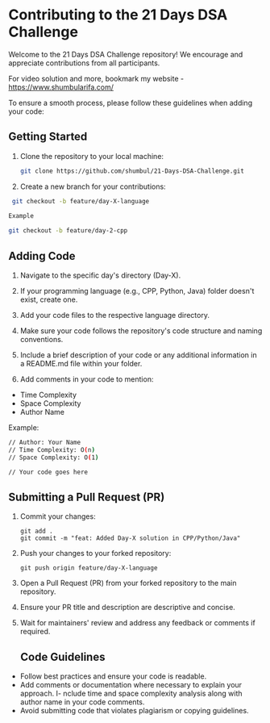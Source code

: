 # Contributing to the 21 Days DSA Challenge

Welcome to the 21 Days DSA Challenge repository! We encourage and appreciate contributions from all participants.

For video solution and more, bookmark my website - https://www.shumbularifa.com/

To ensure a smooth process, please follow these guidelines when adding your code:

## Getting Started

1. Clone the repository to your local machine:
   ```bash
   git clone https://github.com/shumbul/21-Days-DSA-Challenge.git

2. Create a new branch for your contributions:
  ```bash
   git checkout -b feature/day-X-language
   
Example

git checkout -b feature/day-2-cpp
```
## Adding Code

1. Navigate to the specific day's directory (Day-X).

2. If your programming language (e.g., CPP, Python, Java) folder doesn't exist, create one.

3. Add your code files to the respective language directory.

4. Make sure your code follows the repository's code structure and naming conventions.

5. Include a brief description of your code or any additional information in a README.md file within your folder.

6. Add comments in your code to mention:

- Time Complexity
- Space Complexity
- Author Name

Example:

```bash
// Author: Your Name
// Time Complexity: O(n)
// Space Complexity: O(1)

// Your code goes here
```

## Submitting a Pull Request (PR)

1. Commit your changes:
   ```
   git add .
   git commit -m "feat: Added Day-X solution in CPP/Python/Java"
   ```
2. Push your changes to your forked repository:
   ```
   git push origin feature/day-X-language
    ````



3. Open a Pull Request (PR) from your forked repository to the main repository.

4. Ensure your PR title and description are descriptive and concise.

5. Wait for maintainers' review and address any feedback or comments if required.

   ## Code Guidelines
- Follow best practices and ensure your code is readable.
- Add comments or documentation where necessary to explain your approach.
I- nclude time and space complexity analysis along with author name in your code comments.
- Avoid submitting code that violates plagiarism or copying guidelines.
